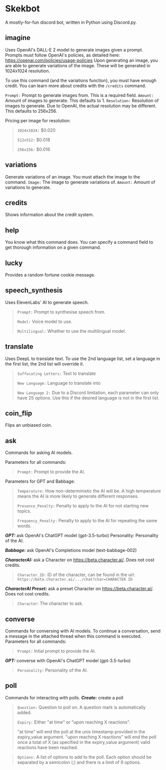 
# Skekbot
A mostly-for-fun discord bot, written in Python using Discord.py.

## imagine
Uses OpenAI's DALL-E 2 model to generate images given a prompt.
Prompts must follow OpenAI's policies, as detailed here: https://openai.com/policies/usage-policies
Upon generating an image, you are able to generate variations of the image. These will be generated in 1024x1024 resolution.

To use this command (and the variations function), you must have enough credit. You can learn more about credits with the `/credits` command.

`Prompt:` Prompt to generate images from. This is a required field.
`Amount:` Amount of images to generate. This defaults to 1.
`Resolution:` Resolution of images to generate. Due to OpenAI, the actual resolution may be different. This defaults to 256x256.

Pricing per image for resolution:
> `1024x1024:` $0.020
> 
> `512x512:` $0.018
> 
> `256x256:` $0.016

## variations
 Generate variations of an image. You must attach the image to the command.
`Image:` The image to generate variations of.
`Amount:` Amount of variations to generate.

## credits
 Shows information about the credit system.

## help
 You know what this command does. You can specify a command field to get thorough information on a given command.

## lucky
Provides a random fortune cookie message.

## speech_synthesis
Uses ElevenLabs' AI to generate speech.
> `Prompt:` Prompt to synthesise speech from.
> 
> `Model:` Voice model to use.
> 
> `Multilingual:` Whether to use the multilingual model.

## translate
Uses DeepL to translate text. To use the 2nd language list, set a language in the first list, the 2nd list will override it.
> `Suffocating Letters:` Text to translate
> 
> `New Language:` Language to translate into
> 
> `New Language 2:` Due to a Discord limitation, each parameter can only have 25 options. Use this if the desired language is not in the first list.

## coin_flip
Flips an unbiased coin.

## ask
Commands for asking AI models.

Parameters for all commands:
> `Prompt:` Prompt to provide the AI.

Parameters for GPT and Babbage:
> `Temperature:` How non-deterministic the AI will be. A high temperature means the AI is more likely to generate different responses.
> 
> `Presence_Penalty:` Penalty to apply to the AI for not starting new topics.
> 
> `Frequency_Penalty:` Penalty to apply to the AI for repeating the same words.

***GPT:*** ask OpenAI's ChatGPT model (gpt-3.5-turbo)
Personality: Personality of the AI.

***Babbage:*** ask OpenAI's Completions model (text-babbage-002)

***CharacterAI:*** ask a Character on https://beta.character.ai/. Does not cost credits.
> `Character_ID:` ID of the character, can be found in the url: `https://beta.character.ai/.../chat?char=CHARACTER ID`

***CharacterAI Preset:*** ask a preset Character on https://beta.character.ai/. Does not cost credits.
> `Character`: The character to ask.


## converse
Commands for conversing with AI models. To continue a conversation, send a message in the attached thread when this command is executed.
Parameters for all commands:
> `Prompt:` Intial prompt to provide the AI.

***GPT:*** converse with OpenAI's ChatGPT model (gpt-3.5-turbo)
> `Personality:` Personality of the AI.

## poll
 Commands for interacting with polls.
***Create:*** create a poll
> `Question:` Question to poll on. A question mark is automatically added.
> 
> `Expiry:` Either "at time" or "upon reaching X reactions".
> 
> "at time" will end the poll at the unix timestamp provided in the expiry_value argument.
> "upon reaching X reactions" will end the poll once a total of X (as specified in the expiry_value argument) valid reactions have been reached.

> `Options:` A list of options to add to the poll. Each option should be separated by a semicolon (;) and there is a limit of 9 options.
